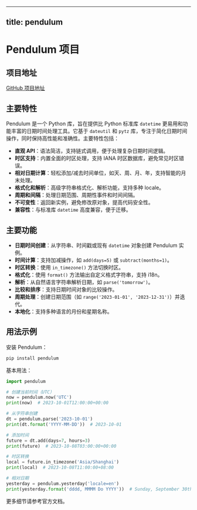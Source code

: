 
---
title: pendulum
---

# Pendulum 项目

## 项目地址
[GitHub 项目地址](https://github.com/sdispater/pendulum)

## 主要特性
Pendulum 是一个 Python 库，旨在提供比 Python 标准库 `datetime` 更易用和功能丰富的日期时间处理工具。它基于 `dateutil` 和 `pytz` 库，专注于简化日期时间操作，同时保持高性能和准确性。主要特性包括：
- **直观 API**：语法简洁，支持链式调用，便于处理复杂日期时间逻辑。
- **时区支持**：内置全面的时区处理，支持 IANA 时区数据库，避免常见时区错误。
- **相对日期计算**：轻松添加/减去时间单位，如天、周、月、年，支持智能的月末处理。
- **格式化和解析**：高级字符串格式化、解析功能，支持多种 locale。
- **周期和间隔**：处理日期范围、周期性事件和时间间隔。
- **不可变性**：返回新实例，避免修改原对象，提高代码安全性。
- **兼容性**：与标准库 `datetime` 高度兼容，便于迁移。

## 主要功能
- **日期时间创建**：从字符串、时间戳或现有 `datetime` 对象创建 Pendulum 实例。
- **时间计算**：支持加减操作，如 `add(days=5)` 或 `subtract(months=1)`。
- **时区转换**：使用 `in_timezone()` 方法切换时区。
- **格式化**：使用 `format()` 方法输出自定义格式字符串，支持 i18n。
- **解析**：从自然语言字符串解析日期，如 `parse('tomorrow')`。
- **比较和排序**：支持日期时间对象的比较操作。
- **周期处理**：创建日期范围（如 `range('2023-01-01', '2023-12-31')`）并迭代。
- **本地化**：支持多种语言的月份和星期名称。

## 用法示例
安装 Pendulum：
```bash
pip install pendulum
```

基本用法：
```python
import pendulum

# 创建当前时间（UTC）
now = pendulum.now('UTC')
print(now)  # 2023-10-01T12:00:00+00:00

# 从字符串创建
dt = pendulum.parse('2023-10-01')
print(dt.format('YYYY-MM-DD'))  # 2023-10-01

# 添加时间
future = dt.add(days=7, hours=3)
print(future)  # 2023-10-08T03:00:00+00:00

# 时区转换
local = future.in_timezone('Asia/Shanghai')
print(local)  # 2023-10-08T11:00:00+08:00

# 相对日期
yesterday = pendulum.yesterday('locale=en')
print(yesterday.format('dddd, MMMM Do YYYY'))  # Sunday, September 30th 2023
```

更多细节请参考官方文档。